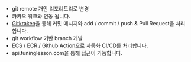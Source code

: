 - git remote 개인 리포리토리로 변경
- 카카오 워크와 연동 됩니다.
- [Gitkraken](https://www.gitkraken.com/)을 통해 커밋 메시지와 add / commit / push & Pull Request을 처리합니다.
- git workflow 기반 branch 개발
- ECS / ECR / Github Action으로 자동화 CI/CD를 처리합니다.
- api.tuninglesson.com을 통해 접근이 가능합니다.
